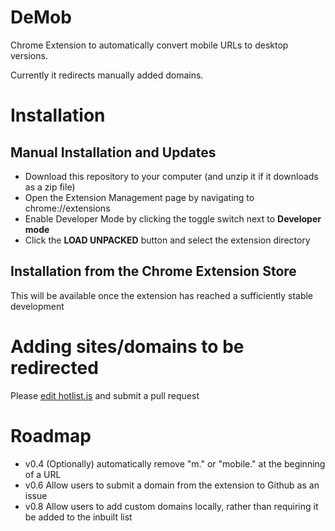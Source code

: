 # DeMob
Chrome Extension to automatically convert mobile URLs to desktop versions.

Currently it redirects manually added domains.

# Installation

## Manual Installation and Updates

* Download this repository to your computer (and unzip it if it downloads as a zip file)
* Open the Extension Management page by navigating to chrome://extensions
* Enable Developer Mode by clicking the toggle switch next to **Developer mode**
* Click the **LOAD UNPACKED** button and select the extension directory

## Installation from the Chrome Extension Store

This will be available once the extension has reached a sufficiently stable development

# Adding sites/domains to be redirected

Please [edit hotlist.js](https://github.com/jet86/DeMob/edit/master/hostlist.js) and submit a pull request

# Roadmap

* v0.4 (Optionally) automatically remove "m." or "mobile." at the beginning of a URL
* v0.6 Allow users to submit a domain from the extension to Github as an issue
* v0.8 Allow users to add custom domains locally, rather than requiring it be added to the inbuilt list

